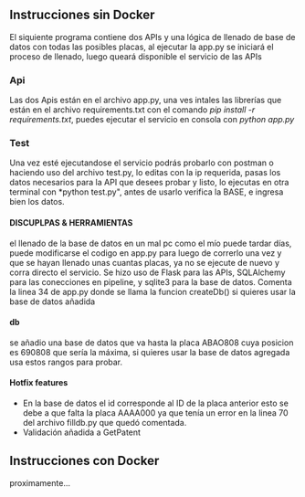 ## Instrucciones sin Docker
El siquiente programa contiene dos APIs y una lógica de llenado de base de datos con todas las posibles placas, al ejecutar la app.py se iniciará el proceso de llenado, luego queará disponible el servicio de las APIs

### Api
Las dos Apis están en el archivo app.py, una ves intales las librerías que están en el archivo requirements.txt con el comando *pip install -r requirements.txt*, puedes ejecutar el servicio en consola con *python app.py*

### Test
Una vez esté ejecutandose el servicio podrás probarlo con postman o haciendo uso del archivo test.py, lo editas con la ip requerida, pasas los datos necesarios para la API que desees probar y listo, lo ejecutas en otra terminal con *python test.py", antes de usarlo verifica la BASE, e ingresa bien los datos.

#### DISCUPLPAS & HERRAMIENTAS
el llenado de la base de datos en un mal pc como el mío puede tardar días, puede modificarse el codigo en app.py para luego de correrlo una vez y que se hayan llenado unas cuantas placas, ya no se ejecute de nuevo y corra directo el servicio. Se hizo uso de Flask para las APIs, SQLAlchemy para las conecciones en pipeline, y sqlite3 para la base de datos. Comenta la linea 34 de app.py donde se llama la funcion createDb() si quieres usar la base de datos añadida

#### db
se añadio una base de datos que va hasta la placa ABAO808 cuya posicion es 690808 que sería la máxima, si quieres usar la base de datos agregada usa estos rangos para probar.

#### Hotfix features
- En la base de datos el id corresponde al ID de la placa anterior esto se debe a que falta la placa AAAA000 ya que tenía un error en la linea 70 del archivo filldb.py que quedó comentada.
- Validación añadida a GetPatent
## Instrucciones con Docker
proximamente...